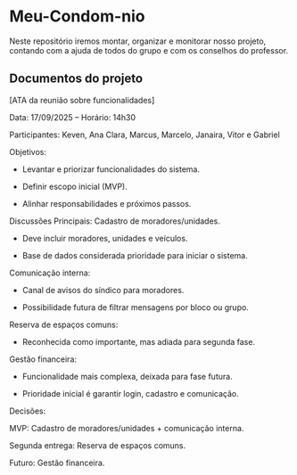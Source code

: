 # Meu-Condom-nio
Neste repositório iremos montar, organizar e monitorar nosso projeto, contando com a ajuda de todos do grupo e com os conselhos do professor.

## Documentos do projeto
[ATA da reunião sobre funcionalidades]

Data: 17/09/2025 – Horário: 14h30

Participantes: Keven, Ana Clara, Marcus, Marcelo, Janaira, Vitor e Gabriel

Objetivos:

- Levantar e priorizar funcionalidades do sistema.

- Definir escopo inicial (MVP).

- Alinhar responsabilidades e próximos passos.

Discussões Principais: 
Cadastro de moradores/unidades.

- Deve incluir moradores, unidades e veículos.

- Base de dados considerada prioridade para iniciar o sistema.

Comunicação interna:

- Canal de avisos do síndico para moradores.

- Possibilidade futura de filtrar mensagens por bloco ou grupo.

Reserva de espaços comuns:

- Reconhecida como importante, mas adiada para segunda fase.

Gestão financeira:

- Funcionalidade mais complexa, deixada para fase futura.
  
- Prioridade inicial é garantir login, cadastro e comunicação.

Decisões:

MVP: Cadastro de moradores/unidades + comunicação interna.

Segunda entrega: Reserva de espaços comuns.

Futuro: Gestão financeira.
